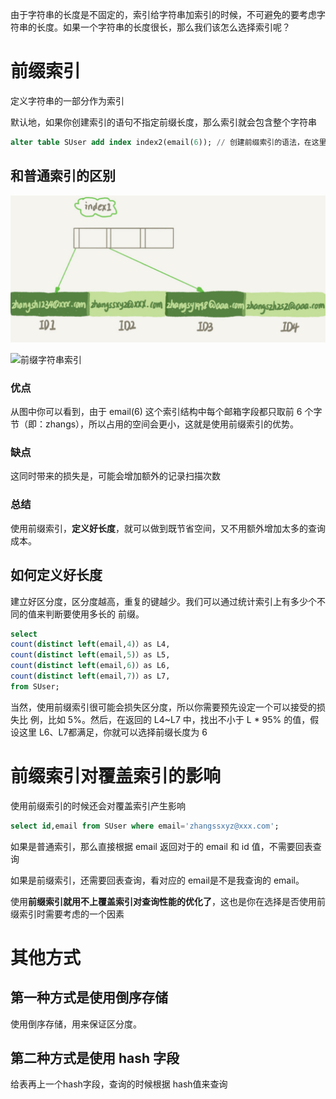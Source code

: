 由于字符串的长度是不固定的，索引给字符串加索引的时候，不可避免的要考虑字符串的长度。如果一个字符串的长度很长，那么我们该怎么选择索引呢？



# 前缀索引

定义字符串的一部分作为索引 

默认地，如果你创建索引的语句不指定前缀长度，那么索引就会包含整个字符串 

```sql
alter table SUser add index index2(email(6)); // 创建前缀索引的语法，在这里是选择 email 的前6个字符作为索引
```

## 和普通索引的区别

![普通字符串索引](img\普通字符串索引.png)



![前缀字符串索引](C:\Users\P\Desktop\笔记本\mysql\img\前缀字符串索引.png)

### 优点

从图中你可以看到，由于 email(6) 这个索引结构中每个邮箱字段都只取前 6 个字节（即：zhangs），所以占用的空间会更小，这就是使用前缀索引的优势。

### 缺点

这同时带来的损失是，可能会增加额外的记录扫描次数 

### 总结

使用前缀索引，**定义好长度**，就可以做到既节省空间，又不用额外增加太多的查询成本。 

## 如何定义好长度

建立好区分度，区分度越高，重复的键越少。我们可以通过统计索引上有多少个不同的值来判断要使用多长的
前缀。 

```sql
select
count(distinct left(email,4)）as L4,
count(distinct left(email,5)）as L5,
count(distinct left(email,6)）as L6,
count(distinct left(email,7)）as L7,
from SUser;
```

当然，使用前缀索引很可能会损失区分度，所以你需要预先设定一个可以接受的损失比
例，比如 5%。然后，在返回的 L4~L7 中，找出不小于 L * 95% 的值，假设这里 L6、L7都满足，你就可以选择前缀长度为 6 

# 前缀索引对覆盖索引的影响 

使用前缀索引的时候还会对覆盖索引产生影响

```sql
select id,email from SUser where email='zhangssxyz@xxx.com';
```

如果是普通索引，那么直接根据 email 返回对于的 email 和 id 值，不需要回表查询

如果是前缀索引，还需要回表查询，看对应的 email是不是我查询的 email。

使用**前缀索引就用不上覆盖索引对查询性能的优化了**，这也是你在选择是否使用前缀索引时需要考虑的一个因素 

# 其他方式

## 第一种方式是使用倒序存储 

使用倒序存储，用来保证区分度。

## 第二种方式是使用 hash 字段 

给表再上一个hash字段，查询的时候根据 hash值来查询


